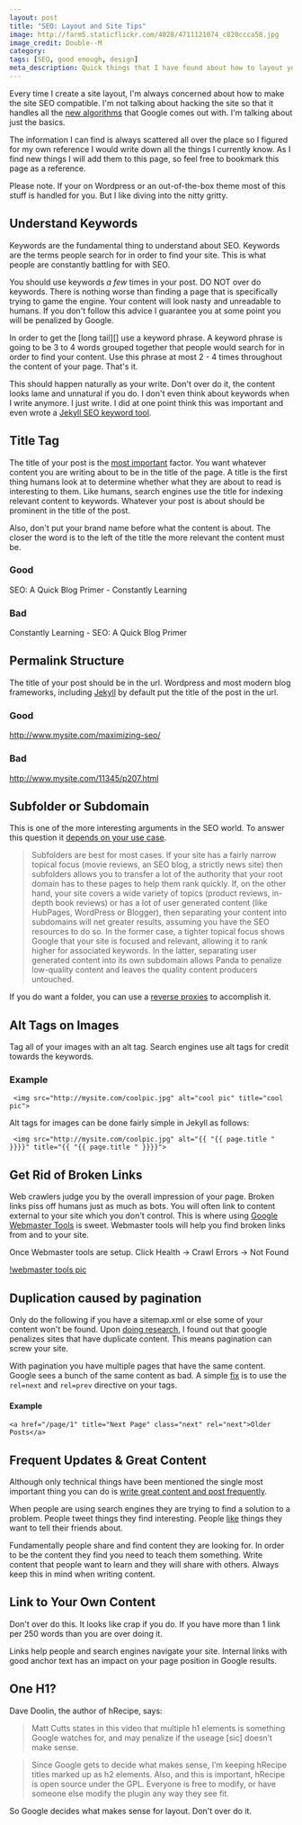 ```yaml
---
layout: post
title: "SEO: Layout and Site Tips"
image: http://farm5.staticflickr.com/4028/4711121074_c820ccca58.jpg
image_credit: Double--M
category: 
tags: [SEO, good enough, design]
meta_description: Quick things that I have found about how to layout your site in order to be SEO efficient. 
---
```

[1]: http://www.seomoz.org/google-algorithm-change "Changes to Google index algorithm"
[3]: http://www.searchenginejournal.com/on-page-seo-factors-which-ones-have-the-most-impact-on-rankings/40926/
[4]: /2012/10/the-facebook-like-button-is-a-web-bug/
[5]: /2012/06/jekyll-and-seo-optimization/
[6]: https://github.com/mojombo/jekyll/wiki/Permalinks
[7]: /2012/10/find-long-tail-keywords-using-google-analytics/
[8]: http://www.seomoz.org/blog/what-is-a-reverse-proxy-and-how-can-it-help-my-seo
[9]: http://www.whitefireseo.com/site-architecture/subdomain-or-subfolder-post-panda/360/
[10]: http://searchengineland.com/five-step-strategy-for-solving-seo-pagination-problems-95494
[11]: http://googlewebmastercentral.blogspot.com/2011/09/pagination-with-relnext-and-relprev.html
[12]: http://www.codinghorror.com/blog/2007/10/how-to-achieve-ultimate-blog-success-in-one-easy-step.html
[13]: http://website-in-a-weekend.net/building-traffic/on-page-seo-multiple-h1-elements/

Every time I create a site layout, I'm always concerned about how to make the site SEO compatible. I'm not talking about hacking the site so that it handles all the [new algorithms][1] that Google comes out with. I'm talking about just the basics. 

The information I can find is always scattered all over the place so I figured for my own reference I would write down all the things I currently know. As I find new things I will add them to this page, so feel free to bookmark this page as a reference.

Please note. If your on Wordpress or an out-of-the-box theme most of this stuff is handled for you. But I like diving into the nitty gritty.

## Understand Keywords
Keywords are the fundamental thing to understand about SEO. Keywords are the terms people search for in order to find your site. This is what people are constantly battling for with SEO.

You should use keywords _a few_ times in your post. DO NOT over do keywords. There is nothing worse than finding a page that is specifically trying to game the engine. Your content will look nasty and unreadable to humans. If you don't follow this advice I guarantee you at some point you will be penalized by Google.

In order to get the [long tail][] use a keyword phrase. A keyword phrase is going to be 3 to 4 words grouped together that people would search for in order to find your content. Use this phrase at most 2 - 4 times throughout the content of your page. That's it. 

This should happen naturally as your write. Don't over do it, the content looks lame and unnatural if you do. I don't even think about keywords when I write anymore. I just write. I did at one point think this was important and even wrote a [Jekyll SEO keyword tool][5]. 

## Title Tag 
The title of your post is the [most important][3] factor. You want whatever content you are writing about to be in the title of the page. A title is the first thing humans look at to determine whether what they are about to read is interesting to them. Like humans, search engines use the title for indexing relevant content to keywords. Whatever your post is about should be prominent in the title of the post.

Also, don't put your brand name before what the content is about. The closer the word is to the left of the title the more relevant the content must be.

### Good
SEO: A Quick Blog Primer - Constantly Learning

### Bad
Constantly Learning - SEO: A Quick Blog Primer

## Permalink Structure
The title of your post should be in the url. Wordpress and most modern blog frameworks, including [Jekyll][6] by default put the title of the post in the url.

### Good
http://www.mysite.com/maximizing-seo/

### Bad
http://www.mysite.com/11345/p207.html

## Subfolder or Subdomain
This is one of the more interesting arguments in the SEO world. To answer this question it [depends on your use case][9].

> Subfolders are best for most cases. If your site has a fairly narrow topical focus (movie reviews, an SEO blog, a strictly news site) then subfolders allows you to transfer a lot of the authority that your root domain has to these pages to help them rank quickly.
> If, on the other hand, your site covers a wide variety of topics (product reviews, in-depth book reviews) or has a lot of user generated content (like HubPages, WordPress or Blogger), then separating your content into subdomains will net greater results, assuming you have the SEO resources to do so. In the former case, a tighter topical focus shows Google that your site is focused and relevant, allowing it to rank higher for associated keywords. In the latter, separating user generated content into its own subdomain allows Panda to penalize low-quality content and leaves the quality content producers untouched.

If you do want a folder, you can use a [reverse proxies][8] to accomplish it.

## Alt Tags on Images
Tag all of your images with an alt tag. Search engines use alt tags for credit towards the keywords.

### Example
     <img src="http://mysite.com/coolpic.jpg" alt="cool pic" title="cool pic">

Alt tags for images can be done fairly simple in Jekyll as follows:

     <img src="http://mysite.com/coolpic.jpg" alt="{{ "{{ page.title " }}}}" title="{{ "{{ page.title " }}}}">

## Get Rid of Broken Links
Web crawlers judge you by the overall impression of your page. Broken links piss off humans just as much as bots. You will often link to content external to your site which you don't control. This is where using [Google Webmaster Tools][3] is sweet. Webmaster tools will help you find broken links from and to your site.

Once Webmaster tools are setup. Click Health -> Crawl Errors -> Not Found

[!webmaster tools pic](http://cl.ly/image/3E0w1p280Z20/Screen%20shot%202012-10-30%20at%201.57.42%20PM.png)

## Duplication caused by pagination
Only do the following if you have a sitemap.xml or else some of your content won't be found. Upon [doing research][10], I found out that google penalizes sites that have duplicate content. This means pagination can screw your site.

With pagination you have multiple pages that have the same content. Google sees a bunch of the same content as bad. A simple [fix][11] is to use the `rel=next` and `rel=prev` directive on your tags.

#### Example
	<a href="/page/1" title="Next Page" class="next" rel="next">Older Posts</a>

## Frequent Updates & Great Content
Although only technical things have been mentioned the single most important thing you can do is [write great content and post frequently][12].

When people are using search engines they are trying to find a solution to a problem. People tweet things they find interesting. People [like][4] things they want to tell their friends about.

Fundamentally people share and find content they are looking for. In order to be the content they find you need to teach them something. Write content that people want to learn and they will share with others. Always keep this in mind when writing content.

## Link to Your Own Content
Don't over do this. It looks like crap if you do. If you have more than 1 link per 250 words than you are over doing it.

Links help people and search engines navigate your site. Internal links with good anchor text has an impact on your page position in Google results.

## One H1?
Dave Doolin, the author of hRecipe, says:

> Matt Cutts states in this video that multiple h1 elements is something Google watches for, and may penalize if the useage [sic] doesn’t make sense.

> Since Google gets to decide what makes sense, I’m keeping hRecipe titles marked up as h2 elements.
Also, and this is important, hRecipe is open source under the GPL. Everyone is free to modify, or have someone else modify the plugin any way they see fit.

So Google decides what makes sense for layout. Don't over do it.
